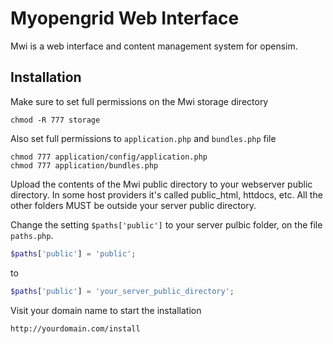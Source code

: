 Myopengrid Web Interface
===

Mwi is a web interface and content management system for opensim.
## Installation

Make sure to set full permissions on the Mwi storage directory

    chmod -R 777 storage
    
Also set full permissions to `application.php` and `bundles.php` file

    chmod 777 application/config/application.php
    chmod 777 application/bundles.php
    
Upload the contents of the Mwi public directory to your webserver
public directory. In some host providers it's called public_html, 
httdocs, etc. All the other folders MUST be outside your server 
public directory.

Change the setting `$paths['public']` to your server pulbic folder, on the
file `paths.php`.

```php
$paths['public'] = 'public';
```
to
```php
$paths['public'] = 'your_server_public_directory';
```

Visit your domain name to start the installation

    http://yourdomain.com/install
